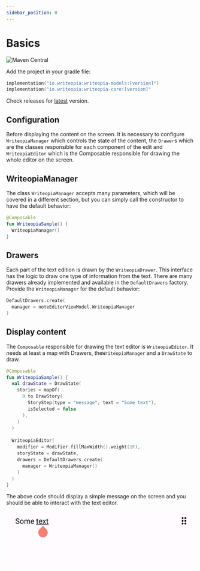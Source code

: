 ```yaml
---
sidebar_position: 0
---
```


# Basics

![Maven Central](https://img.shields.io/maven-central/v/io.writeopia/writeopia-core)

Add the project in your gradle file:

```kotlin
implementation("io.writeopia:writeopia-models:[version]")
implementation("io.writeopia:writeopia-core:[version]"
```

Check releases for [latest](https://github.com/leandroBorgesFerreira/writeopia/releases) version.

## Configuration

Before displaying the content on the screen. It is necessary to configure `WriteopiaManager` which controls the state of the content, the `Drawer`s which are the classes responsible for each component of the edit and `WriteopiaEditor` which is the Composable responsible for drawing the whole editor on the screen.

## WriteopiaManager

The class `WriteopiaManager` accepts many parameters, which will be covered in a different section, but you can simply call the constructor to have the default behavior:

```kotlin
@Composable
fun WriteopiaSample() {
  WriteopiaManager()
}
```

## Drawers

Each part of the text edition is drawn by the `WriteopiaDrawer`. This interface has the logic to draw one type of information from the text. There are many drawers already implemented and available in the `DefaultDrawers` factory. Provide the `WriteopiaManager` for the default behavior:

```kotlin
DefaultDrawers.create(
  manager = noteEditorViewModel.WriteopiaManager 
)
```

## Display content

The `Composable` responsible for drawing the text editor is `WriteopiaEditor`. It needs at least a map with Drawers, the`WriteopiaManager` and a `DrawState` to draw.

```kotlin
@Composable
fun WriteopiaSample() {
  val drawState = DrawState(
    stories = mapOf(
      0 to DrawStory(
        StoryStep(type = "message", text = "Some text"),
        isSelected = false
      ),
    )
  )
  
  WriteopiaEditor(
    modifier = Modifier.fillMaxWidth().weight(1F),
    storyState = drawState,
    drawers = DefaultDrawers.create(
      manager = WriteopiaManager()
    )
  )
}
```

The above code should display a simple message on the screen and you should be able to interact with the text editor.

![sample](../../static/img/basics_sample.png)
